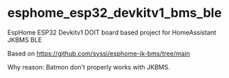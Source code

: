 # esphome_esp32_devkitv1_bms_ble
EspHome ESP32 Devkitv1 DOIT board based project for HomeAssistant JKBMS BLE

Based on 
https://github.com/syssi/esphome-jk-bms/tree/main

Why reason: Batmon don't properly works with JKBMS.

